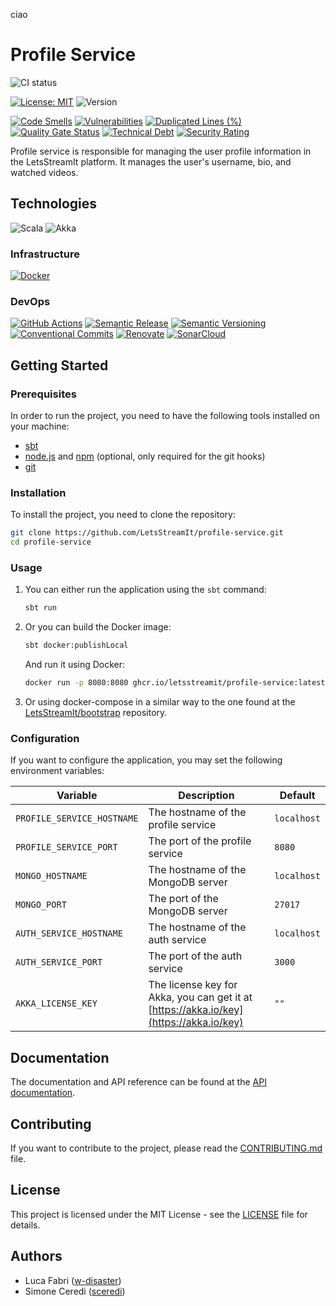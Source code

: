 ciao

# Profile Service

![CI status](https://github.com/letsstreamit/profile-service/actions/workflows/dispatcher.yml/badge.svg)

[![License: MIT](https://img.shields.io/badge/License-MIT-yellow.svg)](https://opensource.org/licenses/MIT)
![Version](https://img.shields.io/github/v/release/letsstreamit/profile-service?style=plastic)

[![Code Smells](https://sonarcloud.io/api/project_badges/measure?project=LetsStreamIt_profile-service&metric=code_smells)](https://sonarcloud.io/summary/new_code?id=LetsStreamIt_profile-service)
[![Vulnerabilities](https://sonarcloud.io/api/project_badges/measure?project=LetsStreamIt_profile-service&metric=vulnerabilities)](https://sonarcloud.io/summary/new_code?id=LetsStreamIt_profile-service)
[![Duplicated Lines (%)](https://sonarcloud.io/api/project_badges/measure?project=LetsStreamIt_profile-service&metric=duplicated_lines_density)](https://sonarcloud.io/summary/new_code?id=LetsStreamIt_profile-service)
[![Quality Gate Status](https://sonarcloud.io/api/project_badges/measure?project=LetsStreamIt_profile-service&metric=alert_status)](https://sonarcloud.io/summary/new_code?id=LetsStreamIt_profile-service)
[![Technical Debt](https://sonarcloud.io/api/project_badges/measure?project=LetsStreamIt_profile-service&metric=sqale_index)](https://sonarcloud.io/summary/new_code?id=LetsStreamIt_profile-service)
[![Security Rating](https://sonarcloud.io/api/project_badges/measure?project=LetsStreamIt_profile-service&metric=security_rating)](https://sonarcloud.io/summary/new_code?id=LetsStreamIt_profile-service)

Profile service is responsible for managing the user profile information in the LetsStreamIt platform.
It manages the user's username, bio, and watched videos.

## Technologies

![Scala](https://img.shields.io/badge/scala-%23DC322F.svg?style=for-the-badge&logo=scala&logoColor=white)
![Akka](https://img.shields.io/badge/akka-%1396B9.svg?style=for-the-badge&logo=scala&logoColor=white)

### Infrastructure

[![Docker](https://img.shields.io/badge/Docker-2496ED?style=for-the-badge&logo=docker&logoColor=white)](https://docker.com)

### DevOps

[![GitHub Actions](https://img.shields.io/badge/GitHub_Actions-2088FF?style=for-the-badge&logo=github-actions&logoColor=white)](https://github.com/features/actions)
[![Semantic Release](https://img.shields.io/badge/Semantic_Release-494949?style=for-the-badge&logo=semantic-release&logoColor=white)](https://semantic-release.gitbook.io/)
[![Semantic Versioning](https://img.shields.io/badge/Semantic_Versioning-333333?style=for-the-badge&logo=semver&logoColor=white)](https://semver.org/)
[![Conventional Commits](https://img.shields.io/badge/Conventional_Commits-FE5196?style=for-the-badge&logo=conventionalcommits&logoColor=white)](https://www.conventionalcommits.org/en/v1.0.0/)
[![Renovate](https://img.shields.io/badge/RenovateBot-1A1F6C?style=for-the-badge&logo=renovate&logoColor=white)](https://renovatebot.com/)
[![SonarCloud](https://img.shields.io/badge/SonarCloud-F3702A?style=for-the-badge&logo=sonarcloud&logoColor=white)](https://sonarcloud.io/)

## Getting Started

### Prerequisites

In order to run the project, you need to have the following tools installed on your machine:

- [sbt](https://www.scala-sbt.org/)
- [node.js](https://nodejs.org/) and [npm](https://www.npmjs.com/) (optional, only required for the git hooks)
- [git](https://git-scm.com/)

### Installation

To install the project, you need to clone the repository:

```bash
git clone https://github.com/LetsStreamIt/profile-service.git
cd profile-service
```

### Usage

1. You can either run the application using the `sbt` command:

   ```bash
   sbt run
   ```

2. Or you can build the Docker image:

   ```bash
   sbt docker:publishLocal
   ```

   And run it using Docker:

   ```bash
   docker run -p 8080:8080 ghcr.io/letsstreamit/profile-service:latest
   ```

3. Or using docker-compose in a similar way to the one found at the [LetsStreamIt/bootstrap](https://github.com/LetsStreamIt/bootstrap) repository.

### Configuration

If you want to configure the application, you may set the following environment variables:

| Variable                   | Description                                                                              | Default     |
| -------------------------- | ---------------------------------------------------------------------------------------- | ----------- |
| `PROFILE_SERVICE_HOSTNAME` | The hostname of the profile service                                                      | `localhost` |
| `PROFILE_SERVICE_PORT`     | The port of the profile service                                                          | `8080`      |
| `MONGO_HOSTNAME`           | The hostname of the MongoDB server                                                       | `localhost` |
| `MONGO_PORT`               | The port of the MongoDB server                                                           | `27017`     |
| `AUTH_SERVICE_HOSTNAME`    | The hostname of the auth service                                                         | `localhost` |
| `AUTH_SERVICE_PORT`        | The port of the auth service                                                             | `3000`      |
| `AKKA_LICENSE_KEY`         | The license key for Akka, you can get it at [https://akka.io/key](https://akka.io/key) | `""`        |

## Documentation

The documentation and API reference can be found at the [API documentation](https://letsstreamit.github.io/profile-service).

## Contributing

If you want to contribute to the project, please read the [CONTRIBUTING.md](CONTRIBUTING.md) file.

## License

This project is licensed under the MIT License - see the [LICENSE](LICENSE) file for details.

## Authors

- Luca Fabri ([w-disaster](https://github.com/w-disaster))
- Simone Ceredi ([sceredi](https://github.com/sceredi))
